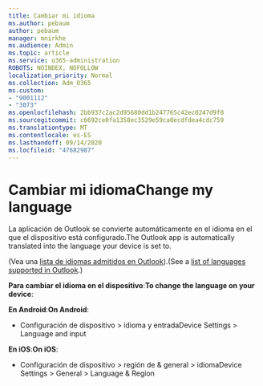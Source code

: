 ```yaml
---
title: Cambiar mi idioma
ms.author: pebaum
author: pebaum
manager: mnirkhe
ms.audience: Admin
ms.topic: article
ms.service: o365-administration
ROBOTS: NOINDEX, NOFOLLOW
localization_priority: Normal
ms.collection: Adm_O365
ms.custom:
- "9001112"
- "3073"
ms.openlocfilehash: 2bb937c2ac2d95680dd1b247765c42ec0247d9f0
ms.sourcegitcommit: c6692ce0fa1358ec3529e59ca0ecdfdea4cdc759
ms.translationtype: MT
ms.contentlocale: es-ES
ms.lasthandoff: 09/14/2020
ms.locfileid: "47682987"
---
```

# <a name="change-my-language"></a><span data-ttu-id="485cd-102">Cambiar mi idioma</span><span class="sxs-lookup"><span data-stu-id="485cd-102">Change my language</span></span>

<span data-ttu-id="485cd-103">La aplicación de Outlook se convierte automáticamente en el idioma en el que el dispositivo está configurado.</span><span class="sxs-lookup"><span data-stu-id="485cd-103">The Outlook app is automatically translated into the language your device is set to.</span></span> 

<span data-ttu-id="485cd-104">(Vea una [lista de idiomas admitidos en Outlook](https://acompli.helpshift.com/a/outlook/?s=general-questions&f=in-which-languages-is-your-app-translated)).</span><span class="sxs-lookup"><span data-stu-id="485cd-104">(See a [list of languages supported in Outlook](https://acompli.helpshift.com/a/outlook/?s=general-questions&f=in-which-languages-is-your-app-translated).)</span></span> 

<span data-ttu-id="485cd-105">**Para cambiar el idioma en el dispositivo**:</span><span class="sxs-lookup"><span data-stu-id="485cd-105">**To change the language on your device**:</span></span> 

<span data-ttu-id="485cd-106">**En Android**:</span><span class="sxs-lookup"><span data-stu-id="485cd-106">**On Android**:</span></span> 

- <span data-ttu-id="485cd-107">Configuración de dispositivo > idioma y entrada</span><span class="sxs-lookup"><span data-stu-id="485cd-107">Device Settings > Language and input</span></span> 

<span data-ttu-id="485cd-108">**En iOS**:</span><span class="sxs-lookup"><span data-stu-id="485cd-108">**On iOS**:</span></span> 

- <span data-ttu-id="485cd-109">Configuración de dispositivo > región de & general > idioma</span><span class="sxs-lookup"><span data-stu-id="485cd-109">Device Settings > General > Language & Region</span></span> 

